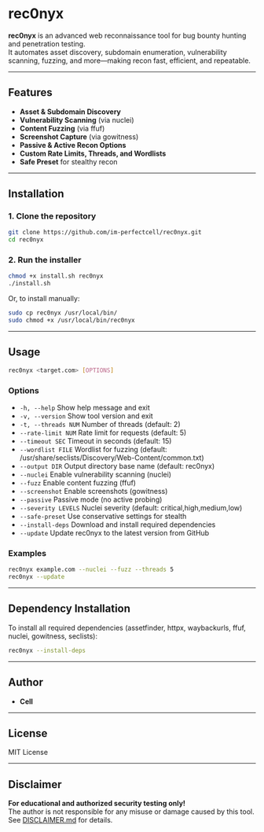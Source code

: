 # rec0nyx

**rec0nyx** is an advanced web reconnaissance tool for bug bounty hunting and penetration testing.  
It automates asset discovery, subdomain enumeration, vulnerability scanning, fuzzing, and more—making recon fast, efficient, and repeatable.

---

## Features

- **Asset & Subdomain Discovery**
- **Vulnerability Scanning** (via nuclei)
- **Content Fuzzing** (via ffuf)
- **Screenshot Capture** (via gowitness)
- **Passive & Active Recon Options**
- **Custom Rate Limits, Threads, and Wordlists**
- **Safe Preset** for stealthy recon

---

## Installation

### 1. Clone the repository

```bash
git clone https://github.com/im-perfectcell/rec0nyx.git
cd rec0nyx
```

### 2. Run the installer

```bash
chmod +x install.sh rec0nyx
./install.sh
```

Or, to install manually:

```bash
sudo cp rec0nyx /usr/local/bin/
sudo chmod +x /usr/local/bin/rec0nyx
```

---

## Usage

```bash
rec0nyx <target.com> [OPTIONS]
```

### Options

- `-h, --help`             Show help message and exit
- `-v, --version`          Show tool version and exit
- `-t, --threads NUM`      Number of threads (default: 2)
- `--rate-limit NUM`       Rate limit for requests (default: 5)
- `--timeout SEC`          Timeout in seconds (default: 15)
- `--wordlist FILE`        Wordlist for fuzzing (default: /usr/share/seclists/Discovery/Web-Content/common.txt)
- `--output DIR`           Output directory base name (default: rec0nyx)
- `--nuclei`               Enable vulnerability scanning (nuclei)
- `--fuzz`                 Enable content fuzzing (ffuf)
- `--screenshot`           Enable screenshots (gowitness)
- `--passive`              Passive mode (no active probing)
- `--severity LEVELS`      Nuclei severity (default: critical,high,medium,low)
- `--safe-preset`          Use conservative settings for stealth
- `--install-deps`         Download and install required dependencies
- `--update`               Update rec0nyx to the latest version from GitHub

### Examples

```bash
rec0nyx example.com --nuclei --fuzz --threads 5
rec0nyx --update
```

---

## Dependency Installation

To install all required dependencies (assetfinder, httpx, waybackurls, ffuf, nuclei, gowitness, seclists):

```bash
rec0nyx --install-deps
```

---

## Author

- **Cell**

---

## License

MIT License

---

## Disclaimer

**For educational and authorized security testing only!**  
The author is not responsible for any misuse or damage caused by this tool.  
See [DISCLAIMER.md](DISCLAIMER.md) for details.
